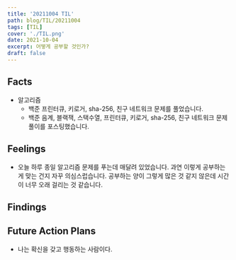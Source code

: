 ```yaml
---
title: '20211004 TIL'
path: blog/TIL/20211004
tags: [TIL]
cover: './TIL.png'
date: 2021-10-04
excerpt: 어떻게 공부할 것인가?
draft: false
---
```


## Facts

- 알고리즘
  - 백준 프린터큐, 키로거, sha-256, 친구 네트워크 문제를 풀었습니다.
  - 백준 음계, 블랙잭, 스택수열, 프린터큐, 키로거, sha-256, 친구 네트워크 문제풀이를 포스팅했습니다.

## Feelings

- 오늘 하루 종일 알고리즘 문제를 푸는데 매달려 있었습니다. 과연 이렇게 공부하는 게 맞는 건지 자꾸 의심스럽습니다. 공부하는 양이 그렇게 많은 것 같지 않은데 시간이 너무 오래 걸리는 것 같습니다.

## Findings

## Future Action Plans

- 나는 확신을 갖고 행동하는 사람이다.
